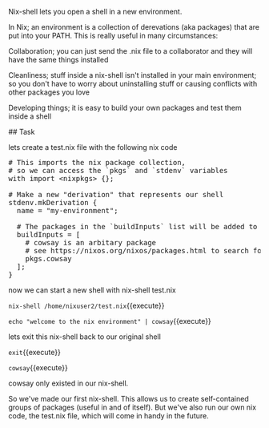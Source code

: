 
Nix-shell lets you open a shell in a new environment.

In Nix; an environment is a collection of derevations (aka packages) that are put into your PATH. This is really useful in many circumstances:

Collaboration; you can just send the .nix file to a collaborator and they will have the same things installed


Cleanliness; stuff inside a nix-shell isn't installed in your main environment; so you don't have to worry about uninstalling stuff or causing conflicts with other packages you love


Developing things; it is easy to build your own packages and test them inside a shell


## Task

lets create a test.nix file with the following nix code

<pre class="file" data-filename="test.nix" data-target="replace"># This imports the nix package collection,
# so we can access the `pkgs` and `stdenv` variables
with import &ltnixpkgs&gt {};

# Make a new "derivation" that represents our shell
stdenv.mkDerivation {
  name = "my-environment";

  # The packages in the `buildInputs` list will be added to the PATH in our shell
  buildInputs = [
    # cowsay is an arbitary package
    # see https://nixos.org/nixos/packages.html to search for more
    pkgs.cowsay
  ];
}
</pre>

now we can start a new shell with nix-shell test.nix 

`nix-shell /home/nixuser2/test.nix`{{execute}}

`echo "welcome to the nix environment" | cowsay`{{execute}}

lets exit this nix-shell back to our original shell

`exit`{{execute}}

`cowsay`{{execute}}

cowsay only existed in our nix-shell. 

So we've made our first nix-shell. This allows us to create self-contained groups of packages (useful in and of itself). But we've also run our own nix code, the test.nix file, which will come in handy in the future.


